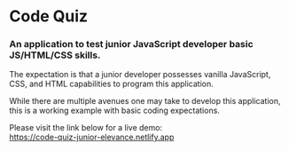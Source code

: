# Code Quiz
### An application to test junior JavaScript developer basic JS/HTML/CSS skills.
The expectation is that a junior developer possesses vanilla JavaScript, CSS, and HTML capabilities to program this application.

While there are multiple avenues one may take to develop this application, this is a working example with basic coding expectations.

Please visit the link below for a live demo:<br/>
https://code-quiz-junior-elevance.netlify.app